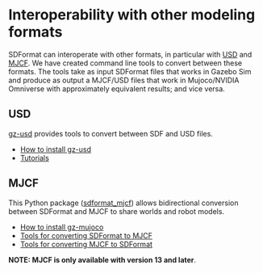 # Interoperability with other modeling formats

SDFormat can interoperate with other formats, in particular with [USD](https://graphics.pixar.com/usd/release/index.html)
and [MJCF](https://mujoco.readthedocs.io/en/latest/modeling.html).
We have created command line tools to convert between these formats.
The tools take as input SDFormat files that works in Gazebo Sim and produce as output a MJCF/USD files
that work in Mujoco/NVIDIA Omniverse with approximately equivalent results; and vice versa.

## USD

[gz-usd](https://github.com/gazebosim/gz-usd) provides tools to convert between SDF and USD files.

 - [How to install gz-usd](https://github.com/gazebosim/gz-usd/tree/ahcorde/update/readme#requirements)
 - [Tutorials](https://github.com/gazebosim/gz-usd/blob/ahcorde/update/readme/tutorials/convert_sdf_to_usd.md)

## MJCF

This Python package ([sdformat_mjcf](https://github.com/gazebosim/gz-mujoco/tree/main/sdformat_mjcf)) allows bidirectional
conversion between SDFormat and MJCF to share worlds and robot models.

 - [How to install gz-mujoco](https://github.com/gazebosim/gz-mujoco/tree/main/sdformat_mjcf#install-sdformat-mjcf)
 - [Tools for converting SDFormat to MJCF](https://github.com/gazebosim/gz-mujoco/tree/main/sdformat_mjcf#tools-for-converting-sdformat-to-mjcf)
 - [Tools for converting MJCF to SDFormat](https://github.com/gazebosim/gz-mujoco/tree/main/sdformat_mjcf#tools-for-converting-mjcf-to-sdformat)

**NOTE: MJCF is only available with version 13 and later**.
